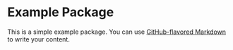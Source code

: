 # Example Package

This is a simple example package. You can use
[GitHub-flavored Markdown](https://guides.github.com/features/mastering-markdown/)
to write your content.
